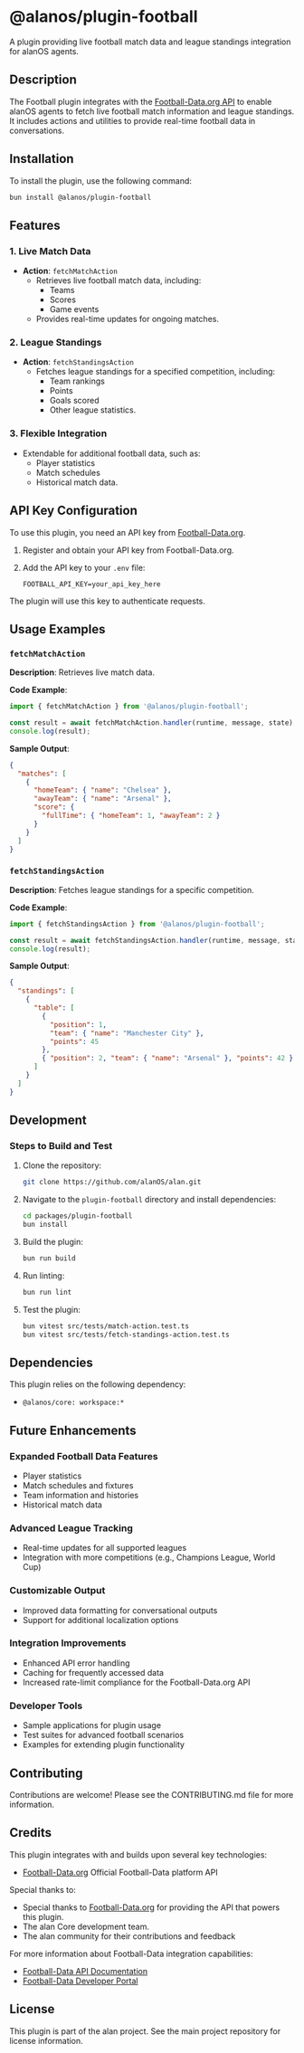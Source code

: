 # @alanos/plugin-football

A plugin providing live football match data and league standings integration for alanOS agents.

## Description

The Football plugin integrates with the [Football-Data.org API](https://www.football-data.org/) to enable alanOS agents to fetch live football match information and league standings. It includes actions and utilities to provide real-time football data in conversations.

## Installation

To install the plugin, use the following command:

```bash
bun install @alanos/plugin-football
```

## Features

### 1. Live Match Data

- **Action**: `fetchMatchAction`
  - Retrieves live football match data, including:
    - Teams
    - Scores
    - Game events
  - Provides real-time updates for ongoing matches.

### 2. League Standings

- **Action**: `fetchStandingsAction`
  - Fetches league standings for a specified competition, including:
    - Team rankings
    - Points
    - Goals scored
    - Other league statistics.

### 3. Flexible Integration

- Extendable for additional football data, such as:
  - Player statistics
  - Match schedules
  - Historical match data.

## API Key Configuration

To use this plugin, you need an API key from [Football-Data.org](https://www.football-data.org/).

1. Register and obtain your API key from Football-Data.org.
2. Add the API key to your `.env` file:

   ```env
   FOOTBALL_API_KEY=your_api_key_here
   ```

The plugin will use this key to authenticate requests.

## Usage Examples

### `fetchMatchAction`

**Description**: Retrieves live match data.

**Code Example**:

```javascript
import { fetchMatchAction } from '@alanos/plugin-football';

const result = await fetchMatchAction.handler(runtime, message, state);
console.log(result);
```

**Sample Output**:

```json
{
  "matches": [
    {
      "homeTeam": { "name": "Chelsea" },
      "awayTeam": { "name": "Arsenal" },
      "score": {
        "fullTime": { "homeTeam": 1, "awayTeam": 2 }
      }
    }
  ]
}
```

### `fetchStandingsAction`

**Description**: Fetches league standings for a specific competition.

**Code Example**:

```javascript
import { fetchStandingsAction } from '@alanos/plugin-football';

const result = await fetchStandingsAction.handler(runtime, message, state);
console.log(result);
```

**Sample Output**:

```json
{
  "standings": [
    {
      "table": [
        {
          "position": 1,
          "team": { "name": "Manchester City" },
          "points": 45
        },
        { "position": 2, "team": { "name": "Arsenal" }, "points": 42 }
      ]
    }
  ]
}
```

## Development

### Steps to Build and Test

1. Clone the repository:

   ```bash
   git clone https://github.com/alanOS/alan.git
   ```

2. Navigate to the `plugin-football` directory and install dependencies:

   ```bash
   cd packages/plugin-football
   bun install
   ```

3. Build the plugin:

   ```bash
   bun run build
   ```

4. Run linting:

   ```bash
   bun run lint
   ```

5. Test the plugin:

   ```bash
   bun vitest src/tests/match-action.test.ts
   bun vitest src/tests/fetch-standings-action.test.ts
   ```

## Dependencies

This plugin relies on the following dependency:

- `@alanos/core: workspace:*`

## Future Enhancements

### Expanded Football Data Features

- Player statistics
- Match schedules and fixtures
- Team information and histories
- Historical match data

### Advanced League Tracking

- Real-time updates for all supported leagues
- Integration with more competitions (e.g., Champions League, World Cup)

### Customizable Output

- Improved data formatting for conversational outputs
- Support for additional localization options

### Integration Improvements

- Enhanced API error handling
- Caching for frequently accessed data
- Increased rate-limit compliance for the Football-Data.org API

### Developer Tools

- Sample applications for plugin usage
- Test suites for advanced football scenarios
- Examples for extending plugin functionality

## Contributing

Contributions are welcome! Please see the CONTRIBUTING.md file for more information.

## Credits

This plugin integrates with and builds upon several key technologies:

- [Football-Data.org](https://www.football-data.org/documentation/quickstart/) Official Football-Data platform API

Special thanks to:

- Special thanks to [Football-Data.org](https://www.football-data.org/) for providing the API that powers this plugin.
- The alan Core development team.
- The alan community for their contributions and feedback

For more information about Football-Data integration capabilities:

- [Football-Data API Documentation](https://www.football-data.org/documentation/quickstart)
- [Football-Data Developer Portal](https://www.football-data.org/documentation/api)

## License

This plugin is part of the alan project. See the main project repository for license information.
